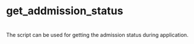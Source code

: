 # get_addmission_status

# 

The script can be used for getting the admission status during application.
